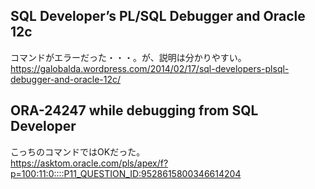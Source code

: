 ## SQL Developer’s PL/SQL Debugger and Oracle 12c
コマンドがエラーだった・・・。が、説明は分かりやすい。    
https://galobalda.wordpress.com/2014/02/17/sql-developers-plsql-debugger-and-oracle-12c/


## ORA-24247 while debugging from SQL Developer
こっちのコマンドではOKだった。    
https://asktom.oracle.com/pls/apex/f?p=100:11:0::::P11_QUESTION_ID:9528615800346614204
